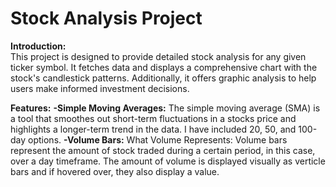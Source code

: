 # Stock Analysis Project  

**Introduction:**  
This project is designed to provide detailed stock analysis for any given ticker symbol. It fetches data and displays a comprehensive chart with the stock's candlestick patterns. Additionally, it offers graphic analysis to help users make informed investment decisions.

**Features:**
**-Simple Moving Averages:** The simple moving average (SMA) is a tool that smoothes out short-term fluctuations in a stocks price and highlights a longer-term trend in the data. I have included 20, 50, and 100-day options.
**-Volume Bars:** What Volume Represents: Volume bars represent the amount of stock traded during a certain period, in this case, over a day timeframe. The amount of volume is displayed visually as verticle bars and if hovered over, they also display a value. 
